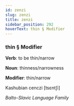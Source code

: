 ```yaml
---
id: zenzi
slug: zenzi
title: zenzi
sidebar_position: 292
hoverText: thin § Modifier
---
```


### thin § Modifier

**Verb**: to be thin/narrow

**Noun**: thinness/narrowness

**Modifier**: thin/narrow

Kashubian cenczi [tsɛntʃi]

*Balto-Slavic Language Family*